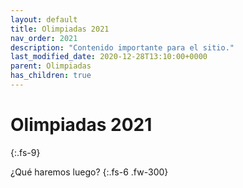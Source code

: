 ```yaml
---
layout: default
title: Olimpiadas 2021
nav_order: 2021
description: "Contenido importante para el sitio."
last_modified_date: 2020-12-28T13:10:00+0000
parent: Olimpiadas
has_children: true
---
```


<link rel="stylesheet" href="{{ '/assets/css/just-the-docs-degVerde.css' | absolute_url }}">
<script>
    jtd.setTheme('degVerde');
</script>

# Olimpiadas <span class="deg-sitio deg-sitio-texto"> 2021</span><i class="jpa-anim-rel-nerd_face jpa-2em"></i>
{:.fs-9}

¿Qué haremos luego?
{:.fs-6 .fw-300}